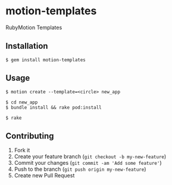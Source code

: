 # motion-templates

RubyMotion Templates

## Installation

    $ gem install motion-templates

## Usage

    $ motion create --template=<circle> new_app

    $ cd new_app
    $ bundle install && rake pod:install

    $ rake

## Contributing

1. Fork it
2. Create your feature branch (`git checkout -b my-new-feature`)
3. Commit your changes (`git commit -am 'Add some feature'`)
4. Push to the branch (`git push origin my-new-feature`)
5. Create new Pull Request
